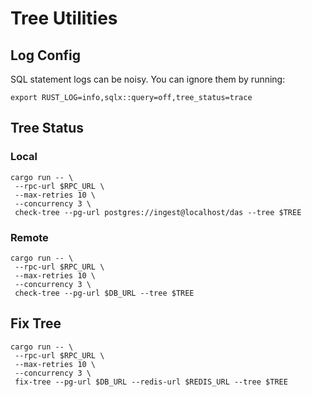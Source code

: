 # Tree Utilities

## Log Config

SQL statement logs can be noisy. You can ignore them by running:

```
export RUST_LOG=info,sqlx::query=off,tree_status=trace
```

## Tree Status

### Local

```
cargo run -- \
 --rpc-url $RPC_URL \
 --max-retries 10 \
 --concurrency 3 \
 check-tree --pg-url postgres://ingest@localhost/das --tree $TREE
```

### Remote

```
cargo run -- \
 --rpc-url $RPC_URL \
 --max-retries 10 \
 --concurrency 3 \
 check-tree --pg-url $DB_URL --tree $TREE
```

## Fix Tree

```
cargo run -- \
 --rpc-url $RPC_URL \
 --max-retries 10 \
 --concurrency 3 \
 fix-tree --pg-url $DB_URL --redis-url $REDIS_URL --tree $TREE
```

